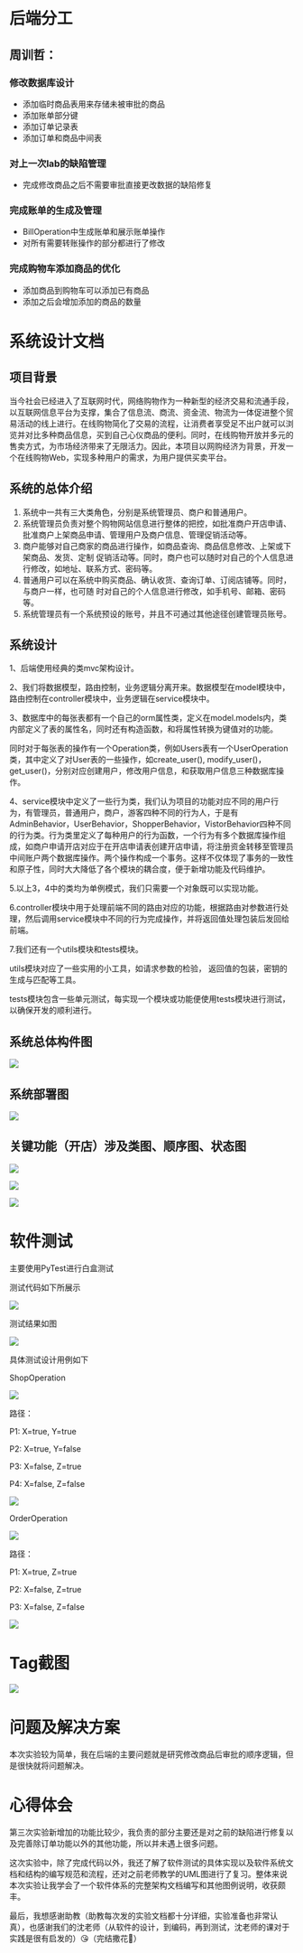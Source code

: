 # 后端分工

## 周训哲：

### 修改数据库设计

- 添加临时商品表用来存储未被审批的商品
- 添加账单部分键
- 添加订单记录表
- 添加订单和商品中间表

### 对上一次lab的缺陷管理

- 完成修改商品之后不需要审批直接更改数据的缺陷修复

### 完成账单的生成及管理

- BillOperation中生成账单和展示账单操作
- 对所有需要转账操作的部分都进行了修改

### 完成购物车添加商品的优化

- 添加商品到购物车可以添加已有商品
- 添加之后会增加添加的商品的数量



# 系统设计文档

## 项目背景

当今社会已经进⼊了互联网时代，网络购物作为⼀种新型的经济交易和流通手段，以互联网信息平台为支撑，集合了信息流、商流、资金流、物流为⼀体促进整个贸易活动的线上进行。在线购物简化了交易的流程，让消费者享受⾜不出户就可以浏览并对⽐多种商品信息，买到⾃⼰⼼仪商品的便利。同时，在线购物开放并多元的售卖⽅式，为市场经济带来了⽆限活⼒。因此，本项⽬以⽹购经济为背景，开发⼀个在线购物Web，实现多种⽤户的需求，为⽤户提供买卖平台。

## 系统的总体介绍

1. 系统中⼀共有三⼤类⻆⾊，分别是系统管理员、商户和普通⽤户。
2. 系统管理员负责对整个购物⽹站信息进⾏整体的把控，如批准商户开店申请、批准商户上架商品申请、管理⽤户及商户信息、管理促销活动等。
3. 商户能够对⾃⼰商家的商品进⾏操作，如商品查询、商品信息修改、上架或下架商品、发货、定制
   促销活动等。同时，商户也可以随时对⾃⼰的个⼈信息进⾏修改，如地址、联系⽅式、密码等。
4. 普通⽤户可以在系统中购买商品、确认收货、查询订单、订阅店铺等。同时，与商户⼀样，也可随
   时对⾃⼰的个⼈信息进⾏修改，如⼿机号、邮箱、密码等。
5. 系统管理员有⼀个系统预设的账号，并且不可通过其他途径创建管理员账号。

## 系统设计

1、后端使用经典的类mvc架构设计。

2、我们将数据模型，路由控制，业务逻辑分离开来。数据模型在model模块中，路由控制在controller模块中，业务逻辑在service模块中。

3、数据库中的每张表都有一个自己的orm属性类，定义在model.models内，类内部定义了表的属性名，同时还有构造函数，和将属性转换为键值对的功能。

同时对于每张表的操作有一个Operation类，例如Users表有一个UserOperation类，其中定义了对User表的一些操作，如create_user(), modify_user()，get_user()，分别对应创建用户，修改用户信息，和获取用户信息三种数据库操作。

4、service模块中定义了一些行为类，我们认为项目的功能对应不同的用户行为，有管理员，普通用户，商户，游客四种不同的行为人，于是有AdminBehavior，UserBehavior，ShopperBehavior，VistorBehavior四种不同的行为类。行为类里定义了每种用户的行为函数，一个行为有多个数据库操作组成，如商户申请开店对应于在开店申请表创建开店申请，将注册资金转移至管理员中间账户两个数据库操作。两个操作构成一个事务。这样不仅体现了事务的一致性和原子性，同时大大降低了各个模块的耦合度，便于新增功能及代码维护。

5.以上3，4中的类均为单例模式，我们只需要一个对象既可以实现功能。

6.controller模块中用于处理前端不同的路由对应的功能，根据路由对参数进行处理，然后调用service模块中不同的行为完成操作，并将返回值处理包装后发回给前端。

7.我们还有一个utils模块和tests模块。

utils模块对应了一些实用的小工具，如请求参数的检验， 返回值的包装，密钥的生成与匹配等工具。

tests模块包含一些单元测试，每实现一个模块或功能便使用tests模块进行测试，以确保开发的顺利进行。

## 系统总体构件图

![](C:\Users\ZhouXunZhe\Desktop\rjgc_zxz\Web_Project\docs\report\images\构件图.png)

## 系统部署图

![](C:\Users\ZhouXunZhe\Desktop\rjgc_zxz\Web_Project\docs\report\images\部署图.png)

## 关键功能（开店）涉及类图、顺序图、状态图

![](C:\Users\ZhouXunZhe\Desktop\rjgc_zxz\Web_Project\docs\report\images\开店类图.png)

![](C:\Users\ZhouXunZhe\Desktop\rjgc_zxz\Web_Project\docs\report\images\开店流程图.png)

![](C:\Users\ZhouXunZhe\Desktop\rjgc_zxz\Web_Project\docs\report\images\开店状态图.png)

# 软件测试

主要使用PyTest进行白盒测试

测试代码如下所展示

![](C:\Users\ZhouXunZhe\Desktop\rjgc_zxz\Web_Project\docs\report\images\PyTest.png)

测试结果如图

![](C:\Users\ZhouXunZhe\Desktop\rjgc_zxz\Web_Project\docs\report\images\白盒测试结果.png)

具体测试设计用例如下

ShopOperation

![](C:\Users\ZhouXunZhe\Desktop\rjgc_zxz\Web_Project\docs\report\images\程序流程图1.png)

路径：

P1: X=true, Y=true

P2: X=true, Y=false

P3: X=false, Z=true

P4: X=false, Z=false

![](C:\Users\ZhouXunZhe\Desktop\rjgc_zxz\Web_Project\docs\report\images\白盒测试设计用例1.png)

OrderOperation

![](C:\Users\ZhouXunZhe\Desktop\rjgc_zxz\Web_Project\docs\report\images\程序流程图2.png)

路径：

P1: X=true, Z=true

P2: X=false, Z=true

P3: X=false, Z=false

![](C:\Users\ZhouXunZhe\Desktop\rjgc_zxz\Web_Project\docs\report\images\白盒测试设计用例2.png)

# Tag截图

![](C:\Users\ZhouXunZhe\Desktop\rjgc_zxz\Web_Project\docs\report\images\lab4tag截图.png)

# 问题及解决方案

本次实验较为简单，我在后端的主要问题就是研究修改商品后审批的顺序逻辑，但是很快就将问题解决。

# 心得体会

第三次实验新增加的功能比较少，我负责的部分主要还是对之前的缺陷进行修复以及完善除订单功能以外的其他功能，所以并未遇上很多问题。

这次实验中，除了完成代码以外，我还了解了软件测试的具体实现以及软件系统文档和结构的编写规范和流程，还对之前老师教学的UML图进行了复习。整体来说本次实验让我学会了一个软件体系的完整架构文档编写和其他图例说明，收获颇丰。

最后，我想感谢助教（助教每次发的实验文档都十分详细，实验准备也非常认真），也感谢我们的沈老师（从软件的设计，到编码，再到测试，沈老师的课对于实践是很有启发的）😘（完结撒花🌹）